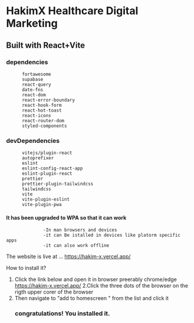 # HakimX Healthcare Digital Marketing

## Built with React+Vite

### dependencies

          fortawesome
          supabase
          react-query
          date-fns
          react-dom
          react-error-boundary
          react-hook-form
          react-hot-toast
          react-icons
          react-router-dom
          styled-components

### devDependencies

          vitejs/plugin-react
          autoprefixer
          eslint
          eslint-config-react-app
          eslint-plugin-react
          prettier
          prettier-plugin-tailwindcss
          tailwindcss
          vite
          vite-plugin-eslint
          vite-plugin-pwa

#### It has been upgraded to WPA so that it can work

                  -In man browsers and devices
                  -it can Be istalled in devices like platorm specific apps
                  -it can also work offline

The website is live at ...
https://hakim-x.vercel.app/

How to install it?

1. Click the link below and open it in browser preerably chrome/edge
   https://hakim-x.vercel.app/
   2.Click the three dots of the browser on the rigth upper corer of the browser
2. Then navigate to "add to homescreen " from the list and click it
   ### congratulations! You installed it.
